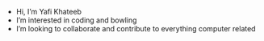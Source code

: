 - Hi, I’m Yafi Khateeb
- I’m interested in coding and bowling
- I’m looking to collaborate and contribute to everything computer related

<!---
Croolsce/Croolsce is a ✨ special ✨ repository because its `README.md` (this file) appears on your GitHub profile.
You can click the Preview link to take a look at your changes.
--->
